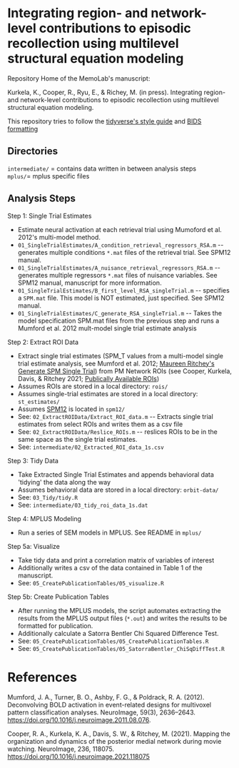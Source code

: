 # Integrating region- and network-level contributions to episodic recollection using multilevel structural equation modeling
Repository Home of the MemoLab's manuscript: 

Kurkela, K., Cooper, R., Ryu, E., & Richey, M. (in press). Integrating region- and network-level contributions to episodic recollection using multilevel structural equation modeling.

This repository tries to follow the [tidyverse's style guide](https://style.tidyverse.org/index.html) and [BIDS formatting](https://bids.neuroimaging.io/)  

## Directories

`intermediate/` = contains data written in between analysis steps  
`mplus/`= mplus specific files  

## Analysis Steps

Step 1: Single Trial Estimates
- Estimate neural activation at each retrieval trial using Mumoford et al. 2012's multi-model method.  
- `01_SingleTrialEstimates/A_condition_retrieval_regressors_RSA.m` -- generates multiple conditions `*.mat` files of the retrieval trial. See SPM12 manual.  
- `01_SingleTrialEstimates/A_nuisance_retrieval_regressors_RSA.m` -- generates multiple regressors `*.mat` files of nuisance variables. See SPM12 manual, manuscript for more information.  
- `01_SingleTrialEstimates/B_first_level_RSA_singleTrial.m` -- specifies a `SPM.mat` file. This model is NOT estimated, just specified. See SPM12 manual.  
- `01_SingleTrialEstimates/C_generate_RSA_singleTrial.m` -- Takes the model specification SPM.mat files from the previous step and runs a Mumford et al. 2012 mult-model single trial estimate analysis  

Step 2: Extract ROI Data
- Extract single trial estimates (SPM_T values from a multi-model single trial estimate analysis, see Mumford et al. 2012; [Maureen Ritchey's Generate SPM Single Trial](https://github.com/ritcheym/fmri_misc/blob/master/generate_spm_singletrial.m)) from PM Network ROIs (see Cooper, Kurkela, Davis, & Ritchey 2021; [Publically Available ROIs](https://github.com/memobc/paper-camcan-pmn/tree/master/rois))  
- Assumes ROIs are stored in a local directory: `rois/`  
- Assumes single-trial estimates are stored in a local directory: `st_estimates/`  
- Assumes [SPM12](https://www.fil.ion.ucl.ac.uk/spm/) is located in `spm12/`  
- See: `02_ExtractROIData/Extract_ROI_data.m`  -- Extracts single trial estimates from select ROIs and writes them as a csv file
- See: `02_ExtractROIData/Reslice_ROIs.m` -- reslices ROIs to be in the same space as the single trial estimates.
- See: `intermediate/02_Extracted_ROI_data_1s.csv`  

Step 3: Tidy Data
- Take Extracted Single Trial Estimates and appends behavioral data 'tidying' the data along the way  
- Assumes behavioral data are stored in a local directory: `orbit-data/`  
- See: `03_Tidy/tidy.R`  
- See: `intermediate/03_tidy_roi_data_1s.dat`  

Step 4: MPLUS Modeling
- Run a series of SEM models in MPLUS. See README in `mplus/`  

Step 5a: Visualize
- Take tidy data and print a correlation matrix of variables of interest  
- Additionally writes a csv of the data contained in Table 1 of the manuscript.  
- See: `05_CreatePublicationTables/05_visualize.R`  

Step 5b: Create Publication Tables
- After running the MPLUS models, the script automates extracting the results from the MPLUS output files (`*.out`) and writes the results to be formatted for publication.  
- Additionally calculate a Satorra Bentler Chi Squared Difference Test.  
- See: `05_CreatePublicationTables/05_CreatePublicationTables.R`  
- See: `05_CreatePublicationTables/05_SatorraBentler_ChiSqDiffTest.R`  

# References

Mumford, J. A., Turner, B. O., Ashby, F. G., & Poldrack, R. A. (2012). Deconvolving BOLD activation in event-related designs for multivoxel pattern classification analyses. NeuroImage, 59(3), 2636–2643. https://doi.org/10.1016/j.neuroimage.2011.08.076.

Cooper, R. A., Kurkela, K. A., Davis, S. W., & Ritchey, M. (2021). Mapping the organization and dynamics of the posterior medial network during movie watching. NeuroImage, 236, 118075. https://doi.org/10.1016/j.neuroimage.2021.118075
